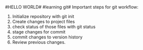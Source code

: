 #HELLO WORLD#
#learning git#
Important steps for git workflow:

1. Initialize repository with git init
2. Create changes to project files
3. check status of those files with git status
4. stage changes for commit
5. commit changes to version history
6. Review previous changes.
